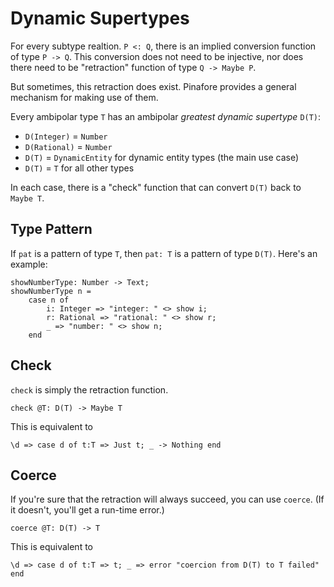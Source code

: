 # Dynamic Supertypes

For every subtype realtion. `P <: Q`, there is an implied conversion function of type `P -> Q`.
This conversion does not need to be injective, nor does there need to be "retraction" function of type `Q -> Maybe P`.

But sometimes, this retraction does exist.
Pinafore provides a general mechanism for making use of them.

Every ambipolar type `T` has an ambipolar *greatest dynamic supertype* `D(T)`:

- `D(Integer)` = `Number`
- `D(Rational)` = `Number`
- `D(T)` = `DynamicEntity` for dynamic entity types (the main use case)
- `D(T)` = `T` for all other types

In each case, there is a "check" function that can convert `D(T)` back to `Maybe T`.

## Type Pattern

If `pat` is a pattern of type `T`, then `pat: T` is a pattern of type `D(T)`. Here's an example:

```pinafore
showNumberType: Number -> Text;
showNumberType n =
    case n of
        i: Integer => "integer: " <> show i;
        r: Rational => "rational: " <> show r;
        _ => "number: " <> show n;
    end
```

## Check

`check` is simply the retraction function.

`check @T: D(T) -> Maybe T`

This is equivalent to

`\d => case d of t:T => Just t; _ -> Nothing end`

## Coerce

If you're sure that the retraction will always succeed, you can use `coerce`.
(If it doesn't, you'll get a run-time error.)

`coerce @T: D(T) -> T`

This is equivalent to

`\d => case d of t:T => t; _ => error "coercion from D(T) to T failed" end`
